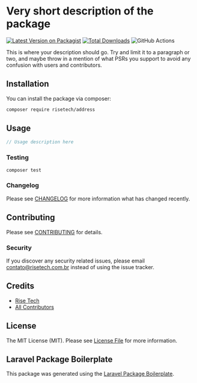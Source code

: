 # Very short description of the package

[![Latest Version on Packagist](https://img.shields.io/packagist/v/risetech/address.svg?style=flat-square)](https://packagist.org/packages/risetech/address)
[![Total Downloads](https://img.shields.io/packagist/dt/risetech/address.svg?style=flat-square)](https://packagist.org/packages/risetech/address)
![GitHub Actions](https://github.com/risetech/address/actions/workflows/main.yml/badge.svg)

This is where your description should go. Try and limit it to a paragraph or two, and maybe throw in a mention of what PSRs you support to avoid any confusion with users and contributors.

## Installation

You can install the package via composer:

```bash
composer require risetech/address
```

## Usage

```php
// Usage description here
```

### Testing

```bash
composer test
```

### Changelog

Please see [CHANGELOG](CHANGELOG.md) for more information what has changed recently.

## Contributing

Please see [CONTRIBUTING](CONTRIBUTING.md) for details.

### Security

If you discover any security related issues, please email contato@risetech.com.br instead of using the issue tracker.

## Credits

-   [Rise Tech](https://github.com/risetech)
-   [All Contributors](../../contributors)

## License

The MIT License (MIT). Please see [License File](LICENSE.md) for more information.

## Laravel Package Boilerplate

This package was generated using the [Laravel Package Boilerplate](https://laravelpackageboilerplate.com).
